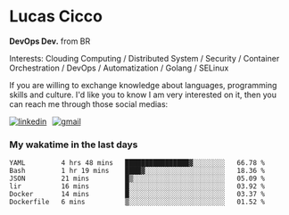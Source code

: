 # Lucas Cicco

**DevOps Dev.** from BR

Interests: Clouding Computing / Distributed System / Security / Container Orchestration / DevOps / Automatization / Golang / SELinux

If you are willing to exchange knowledge about languages, programming skills and culture. I'd like you to know I am very interested on it, then you can reach me through those social medias:

<div style="display: flex; align-items: center; gap: 10px;">
  <a href="https://www.linkedin.com/in/lucas-vitor-de-cicco" target="_blank">
    <img
      src="https://img.shields.io/badge/-LinkedIn-%230077B5?style=for-the-badge&logo=linkedin&logoColor=white"
      alt="linkedin"
      target="_blank" 
    />
  </a>
  <a href="mailto:lucasvitorx1@gmail.com">
      <img
        src="https://img.shields.io/badge/-Gmail-%23333?style=for-the-badge&logo=gmail&logoColor=white"
        alt="gmail"
        target="_blank"
      />
  </a>
</div>

### My wakatime in the last days

<!--START_SECTION:waka-->

```text
YAML         4 hrs 48 mins   ████████████████▓░░░░░░░░   66.78 %
Bash         1 hr 19 mins    ████▓░░░░░░░░░░░░░░░░░░░░   18.36 %
JSON         21 mins         █▒░░░░░░░░░░░░░░░░░░░░░░░   05.09 %
lir          16 mins         █░░░░░░░░░░░░░░░░░░░░░░░░   03.92 %
Docker       14 mins         █░░░░░░░░░░░░░░░░░░░░░░░░   03.37 %
Dockerfile   6 mins          ▒░░░░░░░░░░░░░░░░░░░░░░░░   01.52 %
```

<!--END_SECTION:waka-->
